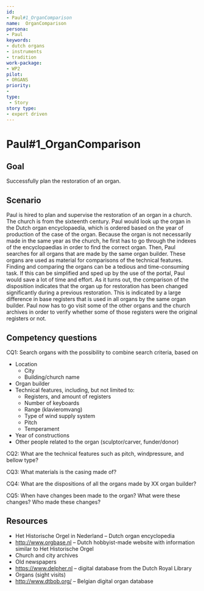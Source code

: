 ```yaml
---
id: 
- Paul#1_OrganComparison
name:  OrganComparison 
persona: 
- Paul
keywords: 
- dutch organs
- instruments
- tradition
work-package:
- WP2
pilot:
- ORGANS
priority:
-
type:
 - Story
story type: 
- expert driven
---
```

# Paul#1_OrganComparison

## Goal 

Successfully plan the restoration of an organ.

## Scenario  

Paul is hired to plan and supervise the restoration of an organ in a church. The church is from the sixteenth century. Paul would look up the organ in the Dutch organ encyclopaedia, which is ordered based on the year of production of the case of the organ. Because the organ is not necessarily made in the same year as the church, he first has to go through the indexes of the encyclopaedias in order to find the correct organ. Then, Paul searches for all organs that are made by the same organ builder. These organs are used as material for comparisons of the technical features. Finding and comparing the organs can be a tedious and time-consuming task. If this can be simplified and sped up by the use of the portal, Paul would save a lot of time and effort.
As it turns out, the comparison of the disposition indicates that the organ up for restoration has been changed significantly during a previous restoration. This is indicated by a large difference in base registers that is used in all organs by the same organ builder. Paul now has to go visit some of the other organs and the church archives in order to verify whether some of those registers were the original registers or not.

## Competency questions 

CQ1: Search organs with the possibility to combine search criteria, based on
- Location
    - City
    - Building/church name
- Organ builder
- Technical features, including, but not limited to:
    - Registers, and amount of registers
    - Number of keyboards
    - Range (klavieromvang)
    - Type of wind supply system
    - Pitch
    - Temperament
- Year of constructions
- Other people related to the organ (sculptor/carver, funder/donor)

CQ2: What are the technical features such as pitch, windpressure, and bellow type?

CQ3: What materials is the casing made of?

CQ4: What are the dispositions of all the organs made by XX organ builder?

CQ5: When have changes been made to the organ? What were these changes? Who made these changes?

## Resources

- Het Historische Orgel in Nederland – Dutch organ encyclopedia
- http://www.orgbase.nl – Dutch hobbyist-made website with information similar to Het Historische Orgel
- Church and city archives
- Old newspapers
- https://www.delpher.nl – digital database from the Dutch Royal Library
- Organs (sight visits)
- http://www.dtbob.org/ – Belgian digital organ database
